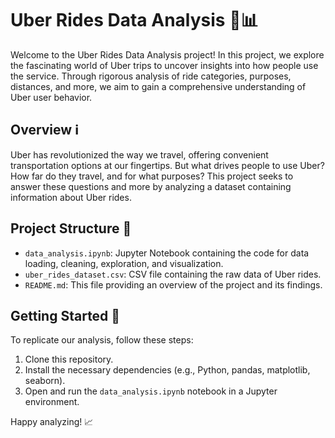 # Uber Rides Data Analysis 🚗📊

Welcome to the Uber Rides Data Analysis project! In this project, we explore the fascinating world of Uber trips to uncover insights into how people use the service. Through rigorous analysis of ride categories, purposes, distances, and more, we aim to gain a comprehensive understanding of Uber user behavior.

## Overview ℹ️

Uber has revolutionized the way we travel, offering convenient transportation options at our fingertips. But what drives people to use Uber? How far do they travel, and for what purposes? This project seeks to answer these questions and more by analyzing a dataset containing information about Uber rides.

## Project Structure 📁

- `data_analysis.ipynb`: Jupyter Notebook containing the code for data loading, cleaning, exploration, and visualization.
- `uber_rides_dataset.csv`: CSV file containing the raw data of Uber rides.
- `README.md`: This file providing an overview of the project and its findings.

## Getting Started 🚀

To replicate our analysis, follow these steps:
1. Clone this repository.
2. Install the necessary dependencies (e.g., Python, pandas, matplotlib, seaborn).
3. Open and run the `data_analysis.ipynb` notebook in a Jupyter environment.

Happy analyzing! 📈
